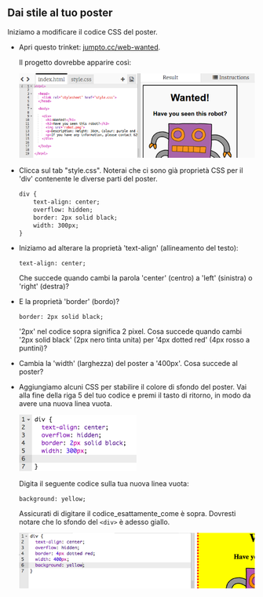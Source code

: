 ## Dai stile al tuo poster

Iniziamo a modificare il codice CSS del poster.

+ Apri questo trinket: <a href="http://jumpto.cc/web-wanted" target="_blank">jumpto.cc/web-wanted</a>.

	Il progetto dovrebbe apparire così:

	![screenshot](images/wanted-starter.png)

+ Clicca sul tab "style.css". Noterai che ci sono già proprietà CSS per il 'div' contenente le diverse parti del poster.

	```
	div {
		text-align: center;
	    overflow: hidden;
	    border: 2px solid black;
	    width: 300px;
    }
	```

+ Iniziamo ad alterare la proprietà 'text-align' (allineamento del testo):

	```
	text-align: center;
	```

	Che succede quando cambi la parola 'center' (centro) a 'left' (sinistra) o 'right' (destra)?

+ E la proprietà 'border' (bordo)?

	```
	border: 2px solid black;
	```

	'2px' nel codice sopra significa 2 pixel. Cosa succede quando cambi '2px solid black' (2px nero tinta unita) per '4px dotted red' (4px rosso a puntini)?

+ Cambia la 'width' (larghezza) del poster a '400px'. Cosa succede al poster?

+ Aggiungiamo alcuni CSS per stabilire il colore di sfondo del poster. Vai alla fine della riga 5 del tuo codice e premi il tasto di ritorno, in modo da avere una nuova linea vuota.

	![screenshot](images/wanted-newline.png)

	Digita il seguente codice sulla tua nuova linea vuota:

	```
	background: yellow;
	```

	Assicurati di digitare il codice_esattamente_come è sopra. Dovresti notare che lo sfondo del `<div>` è adesso giallo.

	![screenshot](images/wanted-background.png)
